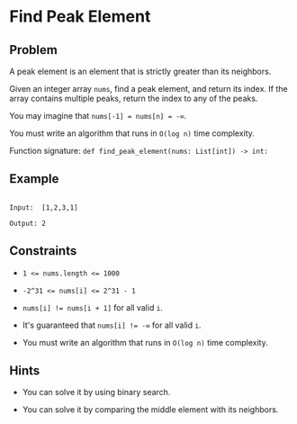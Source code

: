 # Find Peak Element
## Problem

A peak element is an element that is strictly greater than its neighbors.

Given an integer array `nums`, find a peak element, and return its index. If the array contains multiple peaks, return the index to any of the peaks.

You may imagine that `nums[-1] = nums[n] = -∞`.

You must write an algorithm that runs in `O(log n)` time complexity.

Function signature: `def find_peak_element(nums: List[int]) -> int:`

## Example

```

Input:  [1,2,3,1]

Output: 2

```

## Constraints

* `1 <= nums.length <= 1000`

* `-2^31 <= nums[i] <= 2^31 - 1`

* `nums[i] != nums[i + 1]` for all valid `i`.

* It's guaranteed that `nums[i] != -∞` for all valid `i`.

* You must write an algorithm that runs in `O(log n)` time complexity.

## Hints

* You can solve it by using binary search.

* You can solve it by comparing the middle element with its neighbors.

